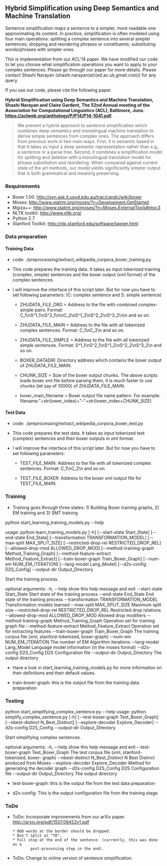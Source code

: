 ## Hybrid Simplification using Deep Semantics and Machine Translation

Sentence simplification maps a sentence to a simpler, more readable
one approximating its content. In practice, simplification is often
modeled using four main operations: splitting a complex sentence into
several simpler sentences; dropping and reordering phrases or
constituents; substituting words/phrases with simpler ones.

This is implementation from our ACL'14 paper. We have modified our
code to let you choose what simplification operations you want to
apply to your complex sentences. Please go through our paper for more
details. Please contact Shashi Narayan
(shashi.narayan(at){ed.ac.uk,gmail.com}) for any query.

If you use our code, please cite the following paper. 

**Hybrid Simplification using Deep Semantics and Machine Translation,
  Shashi Narayan and Claire Gardent, The 52nd Annual meeting of the
  Association for Computational Linguistics (ACL), Baltimore,
  June. https://aclweb.org/anthology/P/P14/P14-1041.pdf.**

> We present a hybrid approach to sentence simplification which
> combines deep semantics and monolingual machine translation to
> derive simple sentences from complex ones. The approach differs from
> previous work in two main ways. First, it is semantic based in that
> it takes as input a deep semantic representation rather than e.g., a
> sentence or a parse tree. Second, it combines a simplification model
> for splitting and deletion with a monolingual translation model for
> phrase substitution and reordering. When compared against current
> state of the art methods, our model yields significantly simpler
> output that is both grammatical and meaning preserving.

### Requirements

* Boxer 1.00:  http://svn.ask.it.usyd.edu.au/trac/candc/wiki/boxer
* Moses: http://www.statmt.org/moses/?n=Development.GetStarted
* Mgiza++:  http://www.statmt.org/moses/?n=Moses.ExternalTools#ntoc3
* NLTK toolkit: http://www.nltk.org/
* Python 2.7
* Stanford Toolkit: http://nlp.stanford.edu/software/tagger.html

### Data preparation


#### Training Data 

* code: ./preprocessing/extract_wikipedia_corpora_boxer_training.py

* This code prepares the training data. It takes as input tokenized
  training (complex, simple) sentences and the boxer output (xml
  format) of the complex sentences.

* I will improve the interface of this script later. But for now you
  have to set following parameters: (C: complex sentence and S: simple
  sentence)

  * ZHUDATA_FILE_ORG = Address to the file with combined
  complex-simple pairs. Format:
  C_1\nS^1_1\nS^2_1\n\nC_2\nS^1_2\nS^2_2\nS^3_2\n\n and so on.

  * ZHUDATA_FILE_MAIN = Address to the file with all tokenized complex
   sentences. Format: C_1\nC_2\n and so on.

   * ZHUDATA_FILE_SIMPLE = Address to the file with all tokenized
   simple sentences. Format: S^1_1\nS^2_1\nS^1_2\nS^2_2\nS^3_2\n and
   so on.

   * BOXER_DATADIR: Directory address which contains the boxer output
   of ZHUDATA_FILE_MAIN.

   * CHUNK_SIZE = Size of the boxer output chunks. The above scripts
   loads boxer xml file before parsing them, it is much faster to use
   chunks (let say of 10000) of ZHUDATA_FILE_MAIN.

   * boxer_main_filename = Boxer output file name pattern. For
   example:
   filename."+str(lower_index)+"-"+str(lower_index+CHUNK_SIZE)
        
#### Test Data
    
* code: ./preprocessing/extract_wikipedia_corpora_boxer_test.py

* This code prepares the test data. It takes as input tokenized test
  (complex) sentences and their boxer outputs in xml format.

* I will improve the interface of this script later. But for now you
  have to set following parameters: 

  * TEST_FILE_MAIN: Address to the file with all tokenized complex
   sentences. Format: C_1\nC_2\n and so on.

  * TEST_FILE_BOXER: Address to the boxer xml output file for
   TEST_FILE_MAIN.

### Training

* Training goes through three states: 1) Building Boxer training
  graphs, 2) EM training and 3) SMT training

python start_learning_training_models.py --help

usage: python learn_training_models.py [-h] [--start-state Start_State]
                                       [--end-state End_State]
                                       [--transformation TRANSFORMATION_MODEL]
                                       [--max-split MAX_SPLIT_SIZE]
                                       [--restricted-drop-rel RESTRICTED_DROP_REL]
                                       [--allowed-drop-mod ALLOWED_DROP_MOD]
                                       [--method-training-graph Method_Training_Graph]
                                       [--method-feature-extract Method_Feature_Extract]
                                       [--train-boxer-graph Train_Boxer_Graph]
                                       [--num-em NUM_EM_ITERATION]
                                       [--lang-model Lang_Model]
                                       [--d2s-config D2S_Config] --output-dir
                                       Output_Directory

Start the training process.

optional arguments:
  -h, --help            show this help message and exit
  --start-state Start_State
                        Start state of the training process
  --end-state End_State
                        End state of the training process
  --transformation TRANSFORMATION_MODEL
                        Transformation models learned
  --max-split MAX_SPLIT_SIZE
                        Maximum split size
  --restricted-drop-rel RESTRICTED_DROP_REL
                        Restricted drop relations
  --allowed-drop-mod ALLOWED_DROP_MOD
                        Allowed drop modifiers
  --method-training-graph Method_Training_Graph
                        Operation set for training graph file
  --method-feature-extract Method_Feature_Extract
                        Operation set for extracting features
  --train-boxer-graph Train_Boxer_Graph
                        The training corpus file (xml, stanford-tokenized,
                        boxer-graph)
  --num-em NUM_EM_ITERATION
                        The number of EM Algorithm iterations
  --lang-model Lang_Model
                        Language model information (in the moses format)
  --d2s-config D2S_Config
                        D2S Configuration file
  --output-dir Output_Directory
                        The output directory

* Have a look in start_learning_training_models.py for more
information on their definitions and their default values.

* train-boxer-graph: this is the output file from the training data
  preparation·

### Testing

python start_simplifying_complex_sentence.py --help
usage: python simplify_complex_sentence.py [-h]
                                           [--test-boxer-graph Test_Boxer_Graph]
                                           [--nbest-distinct N_Best_Distinct]
                                           [--explore-decoder Explore_Decoder]
                                           --d2s-config D2S_Config
                                           --output-dir Output_Directory

Start simplifying complex sentences.

optional arguments:
  -h, --help            show this help message and exit
  --test-boxer-graph Test_Boxer_Graph
                        The test corpus file (xml, stanford-tokenized, boxer-
                        graph)
  --nbest-distinct N_Best_Distinct
                        N Best Distinct produced from Moses
  --explore-decoder Explore_Decoder
                        Method for generating the decoder graph
  --d2s-config D2S_Config
                        D2S Configuration file
  --output-dir Output_Directory
                        The output directory

* test-boxer-graph: this is the output file from the test data
  preparation·

* d2s-config: This is the output configuration file from the training
  stage.

### ToDo

* ToDo: Incorporate improvements from our arXiv
 paper. http://arxiv.org/pdf/1507.08452v1.pdf

      * OOD words at the border should be dropped.
      * Don't split at "TO".
      * Full stop at the end of the sentence. (currently, this was done as a
              post-processing step in the end).
       
* ToDo: Change to online version of sentence simplification.

